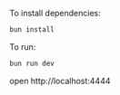 To install dependencies:

```sh
bun install
```

To run:

```sh
bun run dev
```

open http://localhost:4444
